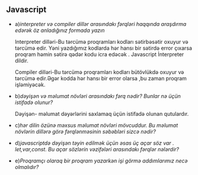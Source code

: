 ## Javascript 

* a)*interpreter və compiler dillər arasındakı fərqləri haqqında araşdırma edərək öz anladığınız formada yazın*

   Interpreter dilləri-Bu tərcümə proqramları kodları sətirbəsətir oxuyur və tərcümə edir. Yəni yazdığımız kodlarda hər hansı bir sətirdə error çıxarsa proqram həmin sətirə qədər kodu icra edəcək . Javascript İnterpreter dildir.

   Compiler dilləri-Bu tərcümə proqramları kodları bütövlükdə oxuyur və tərcümə edir.Əgər kodda hər hansı bir error olarsa ,bu zaman proqram işləmiyəcək.

* b)*dəyişən və məlumat növləri arasındakı fərq nədir? Bunlar nə üçün istifadə olunur?*

    Dəyişən- məlumat dəyərlərini saxlamaq üçün istifadə olunan qutulardır.

* c)*hər dilin özünə məxsus məlumat növləri mövcuddur. Bu məlumat növlərin dillərə görə fərqlənməsinin səbəbləri sizcə nədir?*
* d)*javascriptdə dəyişən təyin edilmək üçün əsas üç açar söz var . let,var,const. Bu açar sözlərin vəzifələri arasındakı fərqlər nələrdir?*
* e)*Proqramçı olaraq bir proqram yazarkən işi görmə addımlarımız necə olmalıdır?*

